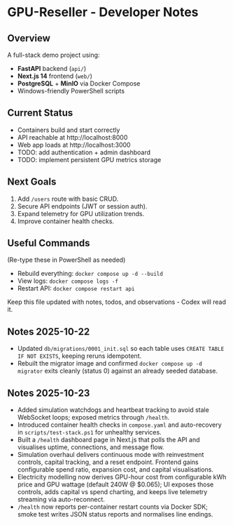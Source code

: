 # GPU-Reseller - Developer Notes

## Overview
A full-stack demo project using:
- **FastAPI** backend (`api/`)
- **Next.js 14** frontend (`web/`)
- **PostgreSQL** + **MinIO** via Docker Compose
- Windows-friendly PowerShell scripts

## Current Status
- Containers build and start correctly
- API reachable at http://localhost:8000
- Web app loads at http://localhost:3000
- TODO: add authentication + admin dashboard
- TODO: implement persistent GPU metrics storage

## Next Goals
1. Add `/users` route with basic CRUD.
2. Secure API endpoints (JWT or session auth).
3. Expand telemetry for GPU utilization trends.
4. Improve container health checks.

## Useful Commands
(Re-type these in PowerShell as needed)
- Rebuild everything: `docker compose up -d --build`
- View logs: `docker compose logs -f`
- Restart API: `docker compose restart api`

Keep this file updated with notes, todos, and observations - Codex will read it.

## Notes 2025-10-22
- Updated `db/migrations/0001_init.sql` so each table uses `CREATE TABLE IF NOT EXISTS`, keeping reruns idempotent.
- Rebuilt the migrator image and confirmed `docker compose up -d migrator` exits cleanly (status 0) against an already seeded database.

## Notes 2025-10-23
- Added simulation watchdogs and heartbeat tracking to avoid stale WebSocket loops; exposed metrics through `/health`.
- Introduced container health checks in `compose.yaml` and auto-recovery in `scripts/test-stack.ps1` for unhealthy services.
- Built a `/health` dashboard page in Next.js that polls the API and visualises uptime, connections, and message flow.
- Simulation overhaul delivers continuous mode with reinvestment controls, capital tracking, and a reset endpoint. Frontend gains configurable spend ratio, expansion cost, and capital visualisations.
- Electricity modelling now derives GPU-hour cost from configurable kWh price and GPU wattage (default 240W @ $0.065); UI exposes those controls, adds capital vs spend charting, and keeps live telemetry streaming via auto-reconnect.
- `/health` now reports per-container restart counts via Docker SDK; smoke test writes JSON status reports and normalises line endings.
